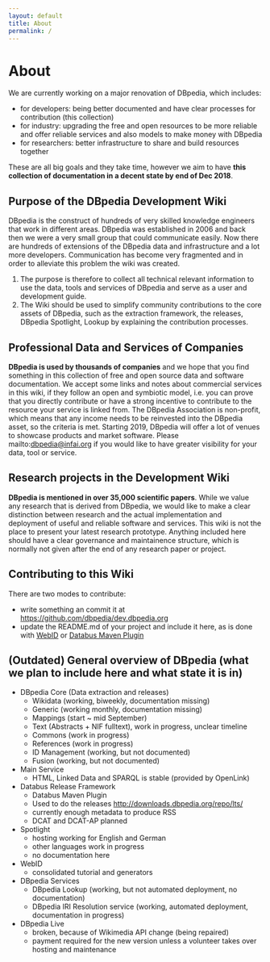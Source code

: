 ```yaml
---
layout: default
title: About
permalink: /
---
```


# About

We are currently working on a major renovation of DBpedia, which includes:
* for developers: being better documented and have clear processes for contribution (this collection)
* for industry: upgrading the free and open resources to be more reliable and offer reliable services and also models to make money with DBpedia
* for researchers: better infrastructure to share and build resources together

These are all big goals and they take time, however we aim to have **this collection of documentation in a decent state by end of Dec 2018**. 


## Purpose of the DBpedia Development Wiki

DBpedia is the construct of hundreds of very skilled knowledge engineers that work in different areas. DBpedia was established in 2006 and back then we were a very small group that could communicate easily. 
Now there are hundreds of extensions of the DBpedia data and infrastructure and a lot more developers. 
Communication has become very fragmented and in order to alleviate this problem the wiki was created. 
1. The purpose is therefore to collect all technical relevant information to use the data, tools and services of DBpedia and serve as a user and development guide.
2. The Wiki should be used to simplify community contributions to the core assets of DBpedia, such as the extraction framework, the releases, DBpedia Spotlight, Lookup by explaining the contribution processes. 

## Professional Data and Services of Companies
**DBpedia is used by thousands of companies** and we hope that you find something in this collection of free and open source data and software documentation. 
We accept some links and notes about commercial services in this wiki, if they follow an open and symbiotic model, i.e. you can prove that you directly contribute or have a strong incentive to contribute to the resource your service is linked from. The DBpedia Association is non-profit, which means that any income needs to be reinvested into the DBpedia asset, so the criteria is met. 
Starting 2019, DBpedia will offer a lot of venues to showcase products and market software. Please mailto:dbpedia@infai.org if you would like to have greater visibility for your data, tool or service. 

## Research projects in the Development Wiki
**DBpedia is mentioned in over 35,000 scientific papers**. 
While we value any research that is derived from DBpedia, we would like to make a clear distinction between research and the actual implementation and deployment of useful and reliable software and services. 
This wiki is not the place to present your latest research prototype. Anything included here should have a clear governance and maintainence structure, which is normally not given after the end of any research paper or project. 



## Contributing to this Wiki

There are two modes to contribute:
* write something an commit it at <a target="_blank" href="https://github.com/dbpedia/dev.dbpedia.org">https://github.com/dbpedia/dev.dbpedia.org</a>
* update the README.md of your project and include it here, as is done with <a href="WebID">WebID</a> or <a href="Databus%20Maven%20Plugin">Databus Maven Plugin</a>


## (Outdated) General overview of DBpedia (what we plan to include here and what state it is in)

* DBpedia Core (Data extraction and releases)
    * Wikidata (working, biweekly, documentation missing)
    * Generic (working monthly, documentation missing)
    * Mappings (start ~ mid September)
    * Text (Abstracts + NIF fulltext), work in progress, unclear timeline
    * Commons (work in progress)
    * References (work in progress)
    * ID Management (working, but not documented)
    * Fusion (working, but not documented)
* Main Service
    * HTML, Linked Data and SPARQL is stable (provided by OpenLink)
* Databus Release Framework
    * Databus Maven Plugin
    * Used to do the releases http://downloads.dbpedia.org/repo/lts/
    * currently enough metadata to produce RSS
    * DCAT and DCAT-AP planned
* Spotlight
    * hosting working for English and German
    * other languages work in progress
    * no documentation here
* WebID
    * consolidated tutorial and generators
* DBpedia Services
    * DBpedia Lookup (working, but not automated deployment, no documentation)
    * DBpedia IRI Resolution service (working, automated deployment, documentation in progress)
* DBpedia Live
    * broken, because of Wikimedia API change (being repaired)
    * payment required for the new version unless a volunteer takes over hosting and maintenance
